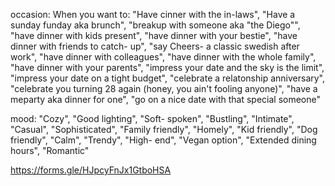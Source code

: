 occasion:
When you want to:
"Have cinner with the in-laws",
"Have a sunday funday aka brunch",
"breakup with someone aka \"the Diego\"",
"have dinner with kids present",
"have dinner with your bestie",
"have dinner with friends to catch- up",
"say Cheers- a classic swedish after work",
"have dinner with colleagues",
"have dinner with the whole family",
"have dinner with your parents",
"impress your date and the sky is the limit",
"impress your date on a tight budget",
"celebrate a relatonship anniversary",
"celebrate you turning 28 again (honey, you ain't fooling anyone)",
"have a meparty aka dinner for one",
"go on a nice date with that special someone"

mood:
"Cozy",
"Good lighting",
"Soft- spoken",
"Bustling",
"Intimate",
"Casual",
"Sophisticated",
"Family friendly",
"Homely",
"Kid friendly",
"Dog friendly",
"Calm",
"Trendy",
"High- end",
"Vegan option",
 "Extended dining hours",
 "Romantic"



https://forms.gle/HJpcyFnJx1GtboHSA